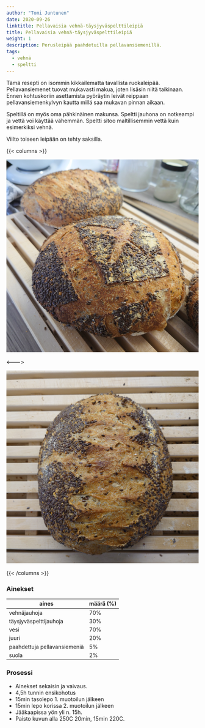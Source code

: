 ```yaml
---
author: "Tomi Juntunen"
date: 2020-09-26
linktitle: Pellavaisia vehnä-täysjyväspelttileipiä
title: Pellavaisia vehnä-täysjyväspelttileipiä
weight: 1
description: Perusleipää paahdetuilla pellavansiemenillä.
tags:
  - vehnä
  - speltti
---
```


Tämä resepti on isommin kikkailematta tavallista ruokaleipää. Pellavansiemenet
tuovat mukavasti makua, joten lisäsin niitä taikinaan. Ennen kohtuskoriin
asettamista pyöräytin leivät reippaan pellavansiemenkylvyn kautta millä saa mukavan
pinnan aikaan.

Speltillä on myös oma pähkinäinen makunsa. Speltti jauhona on notkeampi ja vettä voi käyttää vähemmän.
Speltti sitoo maltillisemmin vettä kuin esimerkiksi vehnä. 

Viilto toiseen leipään on tehty saksilla. 

{{< columns >}}

[![](/leivonta/pellavansiemen-vehna-speltti-1.jpg)](/leivonta/pellavansiemen-vehna-speltti-1.jpg)

<--->

[![](/leivonta/pellavansiemen-vehna-speltti-2.jpg)](/leivonta/pellavansiemen-vehna-speltti-2.jpg)

{{< /columns >}}

### Ainekset

|aines|määrä (%)|
|-|-|
|vehnäjauhoja|70%|
|täysjyväspelttijauhoja|30%|
|vesi|70%|
|juuri|20%|
|paahdettuja pellavansiemeniä|5%|
|suola|2%|

### Prosessi

* Ainekset sekaisin ja vaivaus.
* 4,5h tunnin ensikohotus
* 15min tasolepo 1. muotoilun jälkeen
* 15min lepo korissa 2. muotoilun jälkeen
* Jääkaapissa yön yli n. 15h.
* Paisto kuvun alla 250C 20min, 15min 220C. 
